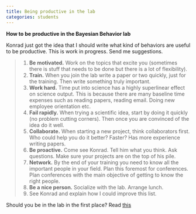 ```yaml
---
title: Being productive in the lab
categories: students
---
```


**How to be productive in the Bayesian Behavior lab**

Konrad just got the idea that I should write what kind of behaviors are useful to be productive. This is work in progress. Send me suggestions.

  > 1. **Be motivated.** Work on the topics that excite you (sometimes there is stuff that needs to be done but there is a lot of flexibility).
  > 2. **Train.** When you join the lab write a paper or two quickly, just for the training. Then write something truly important.
  > 3. **Work hard.** Time put into science has a highly superlinear effect on science output. This is because there are many baseline time expenses such as reading papers, reading email. Doing new employee orientation etc.
  > 4. **Fail rapidly.** When trying a scientific idea, start by doing it quickly (no problem cutting corners). Then once you are convinced of the idea do it well.
  > 5. **Collaborate.** When starting a new project, think collaborators first. Who could help you do it better? Faster? Has more experience writing papers.
  > 6. **Be proactive.** Come see Konrad. Tell him what you think. Ask questions. Make sure your projects are on the top of his pile.
  > 7. **Network.** By the end of your training you need to know all the important people in your field. Plan this foremost for conferences. Plan conferences with the main objective of getting to know the right people.
  > 8. **Be a nice person.** Socialize with the lab. Arrange lunch.
  > 9. See Konrad and explain how I could improve this list.

Should you be in the lab in the first place? Read [this](http://www.nature.com/nrm/journal/v9/n5/full/nrm2389.html)
